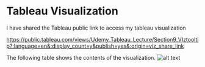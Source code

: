 # Tableau Visualization


I have shared the Tableau public link to access my tableau visualization

https://public.tableau.com/views/Udemy_Tableau_Lecture/Section9_VIztooltip?:language=en&:display_count=y&publish=yes&:origin=viz_share_link


The following table shows the contents of the visualization.
![alt text](http://url/to/img.png)
